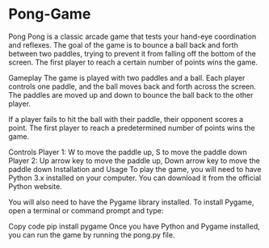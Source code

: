# Pong-Game
Pong
Pong is a classic arcade game that tests your hand-eye coordination and reflexes. The goal of the game is to bounce a ball back and forth between two paddles, trying to prevent it from falling off the bottom of the screen. The first player to reach a certain number of points wins the game.

Gameplay
The game is played with two paddles and a ball. Each player controls one paddle, and the ball moves back and forth across the screen. The paddles are moved up and down to bounce the ball back to the other player.

If a player fails to hit the ball with their paddle, their opponent scores a point. The first player to reach a predetermined number of points wins the game.

Controls
Player 1: W to move the paddle up, S to move the paddle down
Player 2: Up arrow key to move the paddle up, Down arrow key to move the paddle down
Installation and Usage
To play the game, you will need to have Python 3.x installed on your computer. You can download it from the official Python website.

You will also need to have the Pygame library installed. To install Pygame, open a terminal or command prompt and type:

Copy code
pip install pygame
Once you have Python and Pygame installed, you can run the game by running the pong.py file.
